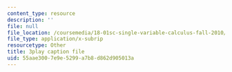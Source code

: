 ```yaml
---
content_type: resource
description: ''
file: null
file_location: /coursemedia/18-01sc-single-variable-calculus-fall-2010/55aae3007e9e5299a7b8d862d905013a_zcuYFf5R0NU.vtt
file_type: application/x-subrip
resourcetype: Other
title: 3play caption file
uid: 55aae300-7e9e-5299-a7b8-d862d905013a
---
```

